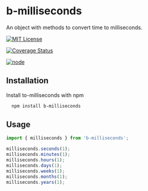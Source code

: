 # b-milliseconds

An object with methods to convert time to milliseconds.

[![MIT License](https://img.shields.io/badge/License-MIT-green.svg)](https://choosealicense.com/licenses/mit/)

[![Coverage Status](https://coveralls.io/repos/github/bahaa95/milli-seconds/badge.svg?branch=main)](https://coveralls.io/github/bahaa95/milli-seconds?branch=main)

[![node](https://img.shields.io/node/v/ts-httperror?color=green&label=node)](https://nodejs.org/en/download/)

## Installation

Install to-milliseconds with npm

```bash
  npm install b-milliseconds
```

## Usage

```typescript
import { milliseconds } from 'b-milliseconds';

milliseconds.seconds(1);
milliseconds.minutes(1);
milliseconds.hours(1);
milliseconds.days(1);
milliseconds.weeks(1);
milliseconds.months(1);
milliseconds.years(1);
```
